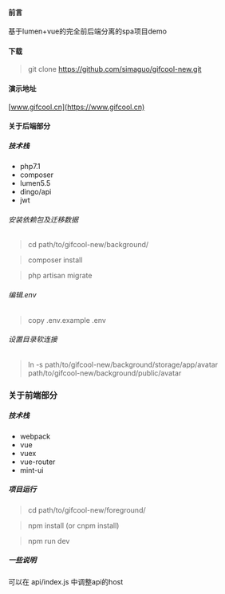 #### 前言
基于lumen+vue的完全前后端分离的spa项目demo

#### 下载

>git clone https://github.com/simaguo/gifcool-new.git

#### 演示地址
[www.gifcool.cn](https://www.gifcool.cn)

#### 关于后端部分

##### 技术栈
* php7.1
* composer
* lumen5.5
* dingo/api
* jwt

###### 安装依赖包及迁移数据
>cd path/to/gifcool-new/background/

>composer install

>php artisan migrate

###### 编辑.env
>copy .env.example .env

###### 设置目录软连接

>ln -s   path/to/gifcool-new/background/storage/app/avatar  path/to/gifcool-new/background/public/avatar

### 关于前端部分

##### 技术栈
* webpack
* vue
* vuex
* vue-router
* mint-ui

##### 项目运行

>cd path/to/gifcool-new/foreground/

>npm install (or cnpm install)

>npm run dev

##### 一些说明
可以在 api/index.js 中调整api的host